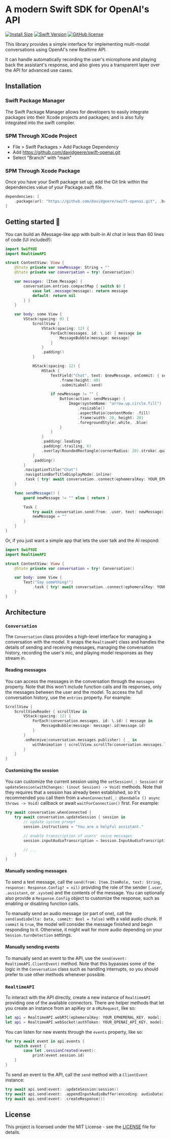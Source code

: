 # A modern Swift SDK for OpenAI's API

[![Install Size](https://img.shields.io/badge/dynamic/json?url=https%3A%2F%2Fwww.emergetools.com%2Fapi%2Fv2%2Fpublic_new_build%3FexampleId%3Dswift-realtime-openai.OpenAIRealtime%26platform%3Dios%26badgeOption%3Dmax_install_size_only%26buildType%3Drelease&query=$.badgeMetadata&label=OpenAI&logo=apple)](https://www.emergetools.com/app/example/ios/swift-realtime-openai.OpenAIRealtime/release)
[![Swift Version](https://img.shields.io/endpoint?url=https%3A%2F%2Fswiftpackageindex.com%2Fapi%2Fpackages%2Fm1guelpf%2Fswift-realtime-openai%2Fbadge%3Ftype%3Dswift-versions&color=brightgreen)](https://swiftpackageindex.com/m1guelpf/swift-realtime-openai)
[![GitHub license](https://img.shields.io/badge/license-MIT-blue.svg)](https://raw.githubusercontent.com/m1guelpf/swift-realtime-openai/main/LICENSE)

This library provides a simple interface for implementing multi-modal conversations using OpenAI's new Realtime API.

It can handle automatically recording the user's microphone and playing back the assistant's response, and also gives you a transparent layer over the API for advanced use cases.

## Installation

### Swift Package Manager

The Swift Package Manager allows for developers to easily integrate packages into their Xcode projects and packages; and is also fully integrated into the swift compiler.

### SPM Through XCode Project

-   File > Swift Packages > Add Package Dependency
-   Add https://github.com/davidgeere/swift-openai.git
-   Select "Branch" with "main"

### SPM Through Xcode Package

Once you have your Swift package set up, add the Git link within the dependencies value of your Package.swift file.

```swift
dependencies: [
    .package(url: "https://github.com/davidgeere/swift-openai.git", .branch("main"))
]
```

## Getting started 🚀

You can build an iMessage-like app with built-in AI chat in less than 60 lines of code (UI included!):

```swift
import SwiftUI
import RealtimeAPI

struct ContentView: View {
	@State private var newMessage: String = ""
	@State private var conversation = try! Conversation()

	var messages: [Item.Message] {
		conversation.entries.compactMap { switch $0 {
			case let .message(message): return message
			default: return nil
		} }
	}

	var body: some View {
		VStack(spacing: 0) {
			ScrollView {
                VStack(spacing: 12) {
                    ForEach(messages, id: \.id) { message in
                        MessageBubble(message: message)
                    }
                }
                .padding()
			}

			HStack(spacing: 12) {
				HStack {
					TextField("Chat", text: $newMessage, onCommit: { sendMessage() })
						.frame(height: 40)
						.submitLabel(.send)

					if newMessage != "" {
						Button(action: sendMessage) {
							Image(systemName: "arrow.up.circle.fill")
								.resizable()
								.aspectRatio(contentMode: .fill)
								.frame(width: 28, height: 28)
								.foregroundStyle(.white, .blue)
						}
					}
				}
				.padding(.leading)
				.padding(.trailing, 6)
				.overlay(RoundedRectangle(cornerRadius: 20).stroke(.quaternary, lineWidth: 1))
			}
			.padding()
		}
		.navigationTitle("Chat")
		.navigationBarTitleDisplayMode(.inline)
		.task { try! await conversation..connect(ephemeralKey: YOUR_EPHEMERAL_KEY_HERE) }
	}

	func sendMessage() {
		guard newMessage != "" else { return }

		Task {
			try await conversation.send(from: .user, text: newMessage)
			newMessage = ""
		}
	}
}
```

Or, if you just want a simple app that lets the user talk and the AI respond:

```swift
import SwiftUI
import RealtimeAPI

struct ContentView: View {
	@State private var conversation = try! Conversation()

	var body: some View {
		Text("Say something!")
			.task { try! await conversation..connect(ephemeralKey: YOUR_EPHEMERAL_KEY_HERE) }
	}
}
```


## Architecture

### `Conversation`

The `Conversation` class provides a high-level interface for managing a conversation with the model. It wraps the `RealtimeAPI` class and handles the details of sending and receiving messages, managing the conversation history, recording the user's mic, and playing model responses as they stream in.

#### Reading messages

You can access the messages in the conversation through the `messages` property. Note that this won't include function calls and its responses, only the messages between the user and the model. To access the full conversation history, use the `entries` property. For example:

```swift
ScrollView {
    ScrollViewReader { scrollView in
        VStack(spacing: 12) {
            ForEach(conversation.messages, id: \.id) { message in
                MessageBubble(message: message).id(message.id)
            }
        }
        .onReceive(conversation.messages.publisher) { _ in
            withAnimation { scrollView.scrollTo(conversation.messages.last?.id, anchor: .center) }
        }
    }
}
```

#### Customizing the session

You can customize the current session using the `setSession(_: Session)` or `updateSession(withChanges: (inout Session) -> Void)` methods. Note that they requires that a session has already been established, so it's recommended you call them from a `whenConnected(_: @Sendable () async throws -> Void)` callback or await `waitForConnection()` first. For example:

```swift
try await conversation.whenConnected {
    try await conversation.updateSession { session in
        // update system prompt
        session.instructions = "You are a helpful assistant."

        // enable transcription of users' voice messages
        session.inputAudioTranscription = Session.InputAudioTranscription()

        // ...
    }
}
```

#### Manually sending messages

To send a text message, call the `send(from: Item.ItemRole, text: String, response: Response.Config? = nil)` providing the role of the sender (`.user`, `.assistant`, or `.system`) and the contents of the message. You can optionally also provide a `Response.Config` object to customize the response, such as enabling or disabling function calls.

To manually send an audio message (or part of one), call the `send(audioDelta: Data, commit: Bool = false)` with a valid audio chunk. If `commit` is `true`, the model will consider the message finished and begin responding to it. Otherwise, it might wait for more audio depending on your `Session.turnDetection` settings.

#### Manually sending events

To manually send an event to the API, use the `send(event: RealtimeAPI.ClientEvent)` method. Note that this bypasses some of the logic in the `Conversation` class such as handling interrupts, so you should prefer to use other methods whenever possible.

### `RealtimeAPI`

To interact with the API directly, create a new instance of `RealtimeAPI` providing one of the available connectors. There are helper methods that let you create an instance from an apiKey or a `URLRequest`, like so:

```swift
let api = RealtimeAPI.webRTC(ephemeralKey: YOUR_EPHEMERAL_KEY, model: .gptRealtime) // or RealtimeAPI.webRTC(connectingTo: URLRequest)
let api = RealtimeAPI.webSocket(authToken: YOUR_OPENAI_API_KEY, model: .gptRealtime) // or RealtimeAPI.webSocket(connectingTo: URLRequest)
```

You can listen for new events through the `events` property, like so:

```swift
for try await event in api.events {
    switch event {
        case let .sessionCreated(event):
            print(event.session.id)
    }
}
```

To send an event to the API, call the `send` method with a `ClientEvent` instance:

```swift
try await api.send(event: .updateSession(session))
try await api.send(event: .appendInputAudioBuffer(encoding: audioData))
try await api.send(event: .createResponse())
```

## License

This project is licensed under the MIT License - see the [LICENSE](LICENSE) file for details.
